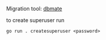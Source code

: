 Migration tool: [dbmate](https://github.com/amacneil/dbmate)

to create superuser run

    go run . createsuperuser <password>

